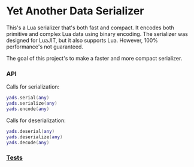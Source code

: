 # Yet Another Data Serializer
This's a Lua serializer that's both fast and compact. It encodes both primitive and complex Lua data using binary encoding.
The serializer was designed for LuaJIT, but it also supports Lua. However, 100% performance's not guaranteed.

The goal of this project's to make a faster and more compact serializer.

### API
Calls for serialization:
```lua
yads.serial(any)
yads.serialize(any)
yads.encode(any)
```

Calls for deserialization:
```lua
yads.deserial(any)
yads.deserialize(any)
yads.decode(any)
```
### [Tests](https://github.com/Deviatt/yads-lua/tree/master/tests)